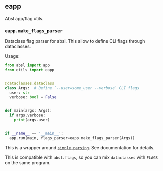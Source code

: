 ## eapp

Absl app/flag utils.

### `eapp.make_flags_parser`

Dataclass flag parser for absl. This allow to define CLI flags through
dataclasses.

Usage:

```python
from absl import app
from etils import eapp


@dataclasses.dataclass
class Args:  # Define `--user=some_user --verbose` CLI flags
  user: str
  verbose: bool = False


def main(args: Args):
  if args.verbose:
    print(args.user)


if __name__ == '__main__':
  app.run(main, flags_parser=eapp.make_flags_parser(Args))
```

This is a wrapper around
[`simple_parsing`](https://github.com/lebrice/SimpleParsing). See documentation
for details.

This is compatible with `absl.flags`, so you can mix `dataclasses` with `FLAGS`
on the same program.
